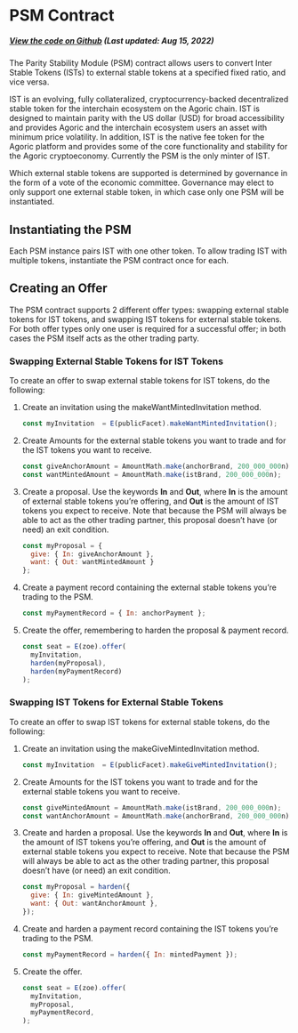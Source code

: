 # PSM Contract

<Zoe-Version/>

##### [View the code on Github](https://github.com/Agoric/agoric-sdk/blob/master/packages/inter-protocol/src/psm/psm.js) (Last updated: Aug 15, 2022)

The Parity Stability Module (PSM) contract allows users to convert Inter Stable Tokens (ISTs)
to external stable tokens at a specified fixed ratio, and vice versa.

IST is an evolving, fully collateralized, cryptocurrency-backed decentralized stable
token for the interchain ecosystem on the Agoric chain. IST is designed to maintain parity
with the US dollar (USD) for broad accessibility and provides Agoric and the interchain
ecosystem users an asset with minimum price volatility. In addition, IST is the native 
fee token for the Agoric platform and provides some of the core functionality and stability 
for the Agoric cryptoeconomy. Currently the PSM is the only minter of IST.

Which external stable tokens are supported is determined by governance in the form of a
vote of the economic committee. Governance may elect to only support one external stable token,
in which case only one PSM will be instantiated.

## Instantiating the PSM

Each PSM instance pairs IST with one other token. To allow trading IST with
multiple tokens, instantiate the PSM contract once for each.

## Creating an Offer

The PSM contract supports 2 different offer types: swapping external stable tokens for IST tokens,
and swapping IST tokens for external stable tokens. For both offer types only one user is required
for a successful offer; in both cases the PSM itself acts as the other trading party.
 
### Swapping External Stable Tokens for IST Tokens

To create an offer to swap external stable tokens for IST tokens, do the following:

1. Create an invitation using the makeWantMintedInvitation method.
	```js
	const myInvitation  = E(publicFacet).makeWantMintedInvitation();  
	```
2. Create Amounts for the external stable tokens you want to trade and for the IST tokens 
you want to receive.

	```js
	const giveAnchorAmount = AmountMath.make(anchorBrand, 200_000_000n);
	const wantMintedAmount = AmountMath.make(istBrand, 200_000_000n);
	```
3. Create a proposal. Use the keywords **In** and **Out**, where **In** is the amount of 
external stable tokens you’re offering, and **Out** is the amount of IST tokens you expect
to receive. Note that because the PSM will always be able to act as the other trading partner,
this proposal doesn’t have (or need) an exit condition.

	```js
	const myProposal = { 
	  give: { In: giveAnchorAmount },
	  want: { Out: wantMintedAmount }
	};
	```
4. Create a payment record containing the external stable tokens you’re trading to the PSM.

	```js
	const myPaymentRecord = { In: anchorPayment };
	```
5. Create the offer, remembering to harden the proposal & payment record.

	```js
	const seat = E(zoe).offer(
	  myInvitation,
	  harden(myProposal),
	  harden(myPaymentRecord)
	);
	```

### Swapping IST Tokens for External Stable Tokens
To create an offer to swap IST tokens for external stable tokens, do the following:

1. Create an invitation using the makeGiveMintedInvitation method.

	```js
	const myInvitation  = E(publicFacet).makeGiveMintedInvitation();  
	```
2. Create Amounts for the IST tokens you want to trade and for the external stable 
tokens you want to receive.
	```js
	const giveMintedAmount = AmountMath.make(istBrand, 200_000_000n);
	const wantAnchorAmount = AmountMath.make(anchorBrand, 200_000_000n);
	```
3. Create and harden a proposal. Use the keywords **In** and **Out**, where **In** is the amount
of IST tokens you’re offering, and **Out** is the amount of external stable tokens you
expect to receive. Note that because the PSM will always be able to act as the other
trading partner, this proposal doesn’t have (or need) an exit condition.
	```js
	const myProposal = harden({ 
	  give: { In: giveMintedAmount },
	  want: { Out: wantAnchorAmount },
    });
	```
4. Create and harden a payment record containing the IST tokens you’re trading to the PSM.
	```js
	const myPaymentRecord = harden({ In: mintedPayment });
	```
5. Create the offer.
	```js
	const seat = E(zoe).offer(
	  myInvitation,
	  myProposal,
	  myPaymentRecord,
	);
	```




